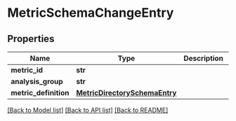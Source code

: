 # MetricSchemaChangeEntry

## Properties
Name | Type | Description | Notes
------------ | ------------- | ------------- | -------------
**metric_id** | **str** |  | [optional] 
**analysis_group** | **str** |  | [optional] 
**metric_definition** | [**MetricDirectorySchemaEntry**](MetricDirectorySchemaEntry.md) |  | [optional] 

[[Back to Model list]](../README.md#documentation-for-models) [[Back to API list]](../README.md#documentation-for-api-endpoints) [[Back to README]](../README.md)


